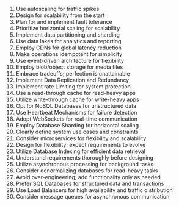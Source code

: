 1. Use autoscaling for traffic spikes
2. Design for scalability from the start
3. Plan for and implement fault tolerance
4. Prioritize horizontal scaling for scalability
5. Implement data partitioning and sharding
6. Use data lakes for analytics and reporting
7. Employ CDNs for global latency reduction
8. Make operations idempotent for simplicity
9. Use event-driven architecture for flexibility
10. Employ blob/object storage for media files
11. Embrace tradeoffs; perfection is unattainable
12. Implement Data Replication and Redundancy
13. Implement rate Limiting for system protection
14. Use a read-through cache for read-heavy apps
15. Utilize write-through cache for write-heavy apps
16. Opt for NoSQL Databases for unstructured data
17. Use Heartbeat Mechanisms for failure detection
18. Adopt WebSockets for real-time communication
19. Employ Database Sharding for horizontal scaling
20. Clearly define system use cases and constraints
21. Consider microservices for flexibility and scalability
22. Design for flexibility; expect requirements to evolve
23. Utilize Database Indexing for efficient data retrieval
24. Understand requirements thoroughly before designing
25. Utilize asynchronous processing for background tasks
26. Consider denormalizing databases for read-heavy tasks
27. Avoid over-engineering; add functionality only as needed
28. Prefer SQL Databases for structured data and transactions
29. Use Load Balancers for high availability and traffic distribution
30. Consider message queues for asynchronous communication
